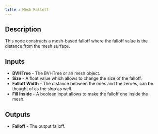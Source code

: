 ```yaml
---
title : Mesh Falloff
---
```


## Description

This node constructs a mesh-based falloff where the falloff value is the distance from the mesh surface.

## Inputs

- **BVHTree** - The BVHTree or an mesh object.
- **Size** - A float value which allows to change the size of the falloff.
- **Falloff Width** - The distance between the ones and the zeroes, can be
    thought of as the slop as well.
- **Fill Inside** - A boolean input allows to make the falloff one inside the mesh.

## Outputs

- **Falloff** - The output falloff.
